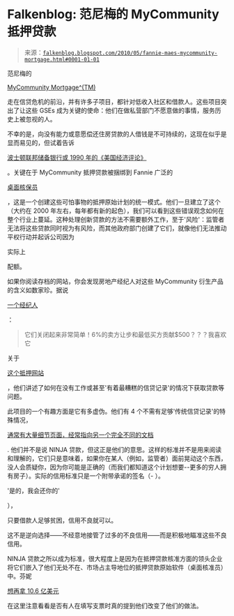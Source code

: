 <!--yml

类别：未分类

日期：2024 年 05 月 12 日 21:33:51

-->

# Falkenblog: 范尼梅的 MyCommunity 抵押贷款

> 来源：[`falkenblog.blogspot.com/2010/05/fannie-maes-mycommunity-mortgage.html#0001-01-01`](http://falkenblog.blogspot.com/2010/05/fannie-maes-mycommunity-mortgage.html#0001-01-01)

范尼梅的

[MyCommunity Mortgage^(TM)](https://docs.google.com/viewer?url=http://www.nifa.org/downloads/sherylkrocek.ppt&pli=1)

走在信贷危机的前沿，并有许多子项目，都针对低收入社区和借款人。这些项目突出了让这些 GSEs 成为关键的使命：他们在做私营部门不愿意做的事情，服务历史上被忽视的人。

不幸的是，向没有能力或意愿偿还住房贷款的人借钱是不可持续的，这现在似乎是显而易见的，但试着告诉

[波士顿联邦储备银行或 1990 年的《美国经济评论》](https://docs.google.com/viewer?url=http://judiciary.house.gov/hearings/pdf/Liebowitz080612.pdf)

。关键在于 MyCommunity 抵押贷款被捆绑到 Fannie 广泛的

[桌面核保员](https://www.efanniemae.com/sf/technology/ou/du/index.jsp)

，这是一个创建这些可怕事物的抵押原始计划的统一模式。他们一旦建立了这个（大约在 2000 年左右，每年都有新的起色），我们可以看到这些错误观念如何在整个行业上蔓延。这种处理创新贷款的方法不需要额外工作，至于'风险'：监管者无法将这些贷款同时视为有风险，而其他政府部门创建了它们，就像他们无法推动平权行动并起诉公司因为

实际上

配额。

如果你阅读存档的网站，你会发现房地产经纪人对这些 MyCommunity 衍生产品的含义如数家珍。据说

[一个经纪人](http://activerain.com/blogsview/74049/mycommunity-mortgage-a-subprime-alternative)

：

> 它们关闭起来非常简单！6%的卖方让步和最低买方贡献$500？？？我喜欢它

关于

[这个抵押网站](http://ezinearticles.com/?Houston-My-Community-Mortgage-Information&id=484811)

，他们讲述了如何在没有工作或甚至'有着最糟糕的信贷记录'的情况下获取贷款等问题。

此项目的一个有趣方面是它有多虚伪。他们有 4 个不需有足够'传统信贷记录'的特殊情况，

[通常有大量细节页面，经常指向另一个完全不同的文档](https://docs.google.com/viewer?url=http://www.ehousingplus.com/escambia/EscambiaForms/HFA%2520Community%2520Solutions.pdf)

. 他们并不是说 NINJA 贷款，但这正是他们的意思。这样的标准并不是用来阅读和理解的，它们只是意味着，如果你在某人（例如，监管者）面前晃动这个东西，没人会质疑你，因为你可能是正确的（而我们都知道这个计划想要--更多的穷人拥有房子）。实际的信用标准只是一个附带承诺的签名（-   ）。

'是的，我会还你的'

），

只要借款人足够贫困，信用不良就可以。

这不是逆向选择——不经意地接管了过多的不良信用——而是积极地瞄准这些不良信用。

NINJA 贷款之所以成为标准，很大程度上是因为在抵押贷款核准方面的领头企业将它们嵌入了他们无处不在、市场占主导地位的抵押贷款原始软件（桌面核准员）中。芬妮

[想再拿 10.6 亿美元](http://azstarnet.com/news/national/article_7b27e9db-20e9-5128-9e71-b0d9755bc345.html)

在这里注意看看是否有人在填写支票时真的提到他们改变了他们的做法。
